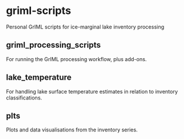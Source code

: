 # griml-scripts
Personal GrIML scripts for ice-marginal lake inventory processing

## griml_processing_scripts
For running the GrIML processing workflow, plus add-ons.

## lake_temperature
For handling lake surface temperature estimates in relation to inventory classifications.

## plts
Plots and data visualisations from the inventory series.
